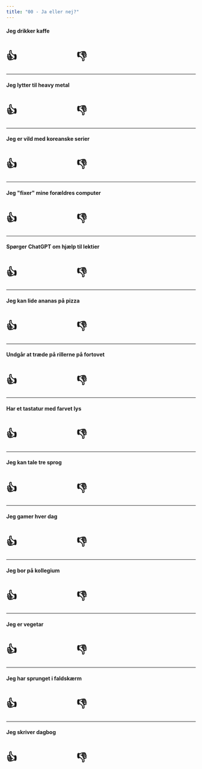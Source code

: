 ```yaml
---
title: "00 - Ja eller nej?"
---
```

<!-- .slide: class="ek-bluey" -->
#### Jeg drikker kaffe

# 👍&nbsp;&nbsp;&nbsp;&nbsp;&nbsp;&nbsp;&nbsp;&nbsp;&nbsp;&nbsp;&nbsp;&nbsp;&nbsp;&nbsp;&nbsp;&nbsp;&nbsp;&nbsp;&nbsp;&nbsp;&nbsp;&nbsp;&nbsp;&nbsp;👎

---
<!-- .slide: class="ek-pencil-grey" -->
#### Jeg lytter til heavy metal

# 👍&nbsp;&nbsp;&nbsp;&nbsp;&nbsp;&nbsp;&nbsp;&nbsp;&nbsp;&nbsp;&nbsp;&nbsp;&nbsp;&nbsp;&nbsp;&nbsp;&nbsp;&nbsp;&nbsp;&nbsp;&nbsp;&nbsp;&nbsp;&nbsp;👎

---
<!-- .slide: class="ek-campus-green" -->
#### Jeg er vild med koreanske serier 

# 👍&nbsp;&nbsp;&nbsp;&nbsp;&nbsp;&nbsp;&nbsp;&nbsp;&nbsp;&nbsp;&nbsp;&nbsp;&nbsp;&nbsp;&nbsp;&nbsp;&nbsp;&nbsp;&nbsp;&nbsp;&nbsp;&nbsp;&nbsp;&nbsp;👎

---
<!-- .slide: class="ek-academic-fire" -->
#### Jeg "fixer" mine forældres computer

# 👍&nbsp;&nbsp;&nbsp;&nbsp;&nbsp;&nbsp;&nbsp;&nbsp;&nbsp;&nbsp;&nbsp;&nbsp;&nbsp;&nbsp;&nbsp;&nbsp;&nbsp;&nbsp;&nbsp;&nbsp;&nbsp;&nbsp;&nbsp;&nbsp;👎

---
<!-- .slide: class="ek-squidward" -->
#### Spørger ChatGPT om hjælp til lektier

# 👍&nbsp;&nbsp;&nbsp;&nbsp;&nbsp;&nbsp;&nbsp;&nbsp;&nbsp;&nbsp;&nbsp;&nbsp;&nbsp;&nbsp;&nbsp;&nbsp;&nbsp;&nbsp;&nbsp;&nbsp;&nbsp;&nbsp;&nbsp;&nbsp;👎

---
<!-- .slide: class="k-spongebob" -->
#### Jeg kan lide ananas på pizza

# 👍&nbsp;&nbsp;&nbsp;&nbsp;&nbsp;&nbsp;&nbsp;&nbsp;&nbsp;&nbsp;&nbsp;&nbsp;&nbsp;&nbsp;&nbsp;&nbsp;&nbsp;&nbsp;&nbsp;&nbsp;&nbsp;&nbsp;&nbsp;&nbsp;👎

---

<!-- .slide: class="k-focus-blue" -->
#### Undgår at træde på rillerne på fortovet

# 👍&nbsp;&nbsp;&nbsp;&nbsp;&nbsp;&nbsp;&nbsp;&nbsp;&nbsp;&nbsp;&nbsp;&nbsp;&nbsp;&nbsp;&nbsp;&nbsp;&nbsp;&nbsp;&nbsp;&nbsp;&nbsp;&nbsp;&nbsp;&nbsp;👎

---
<!-- .slide: class="k-poolside-study" -->
#### Har et tastatur med farvet lys

# 👍&nbsp;&nbsp;&nbsp;&nbsp;&nbsp;&nbsp;&nbsp;&nbsp;&nbsp;&nbsp;&nbsp;&nbsp;&nbsp;&nbsp;&nbsp;&nbsp;&nbsp;&nbsp;&nbsp;&nbsp;&nbsp;&nbsp;&nbsp;&nbsp;👎

---
<!-- .slide: class="k-bluey" -->
#### Jeg kan tale tre sprog

# 👍&nbsp;&nbsp;&nbsp;&nbsp;&nbsp;&nbsp;&nbsp;&nbsp;&nbsp;&nbsp;&nbsp;&nbsp;&nbsp;&nbsp;&nbsp;&nbsp;&nbsp;&nbsp;&nbsp;&nbsp;&nbsp;&nbsp;&nbsp;&nbsp;👎

---
<!-- .slide: class="ek-patrick-star" -->
#### Jeg gamer hver dag

# 👍&nbsp;&nbsp;&nbsp;&nbsp;&nbsp;&nbsp;&nbsp;&nbsp;&nbsp;&nbsp;&nbsp;&nbsp;&nbsp;&nbsp;&nbsp;&nbsp;&nbsp;&nbsp;&nbsp;&nbsp;&nbsp;&nbsp;&nbsp;&nbsp;👎

---
<!-- .slide: class="ek-academic-fire" -->
#### Jeg bor på kollegium

# 👍&nbsp;&nbsp;&nbsp;&nbsp;&nbsp;&nbsp;&nbsp;&nbsp;&nbsp;&nbsp;&nbsp;&nbsp;&nbsp;&nbsp;&nbsp;&nbsp;&nbsp;&nbsp;&nbsp;&nbsp;&nbsp;&nbsp;&nbsp;&nbsp;👎

---
<!-- .slide: class="ek-spongebob" -->
#### Jeg er vegetar

# 👍&nbsp;&nbsp;&nbsp;&nbsp;&nbsp;&nbsp;&nbsp;&nbsp;&nbsp;&nbsp;&nbsp;&nbsp;&nbsp;&nbsp;&nbsp;&nbsp;&nbsp;&nbsp;&nbsp;&nbsp;&nbsp;&nbsp;&nbsp;&nbsp;👎

---
<!-- .slide: class="ek-focus-blue" -->
#### Jeg har sprunget i faldskærm

# 👍&nbsp;&nbsp;&nbsp;&nbsp;&nbsp;&nbsp;&nbsp;&nbsp;&nbsp;&nbsp;&nbsp;&nbsp;&nbsp;&nbsp;&nbsp;&nbsp;&nbsp;&nbsp;&nbsp;&nbsp;&nbsp;&nbsp;&nbsp;&nbsp;👎

---
<!-- .slide: class="ek-poolside-study" -->
#### Jeg skriver dagbog

# 👍&nbsp;&nbsp;&nbsp;&nbsp;&nbsp;&nbsp;&nbsp;&nbsp;&nbsp;&nbsp;&nbsp;&nbsp;&nbsp;&nbsp;&nbsp;&nbsp;&nbsp;&nbsp;&nbsp;&nbsp;&nbsp;&nbsp;&nbsp;&nbsp;👎
